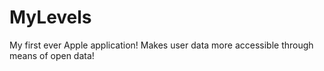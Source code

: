# MyLevels
My first ever Apple application!
Makes user data more accessible through means of open data!

